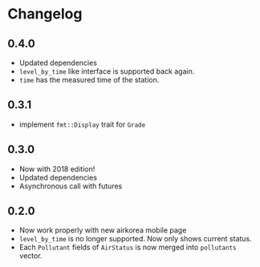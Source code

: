 # Changelog

## 0.4.0

- Updated dependencies
- `level_by_time` like interface is supported back again.
- `time` has the measured time of the station.

## 0.3.1

- implement `fmt::Display` trait for `Grade`

## 0.3.0

- Now with 2018 edition!
- Updated dependencies
- Asynchronous call with futures

## 0.2.0

- Now work properly with new airkorea mobile page
- `level_by_time` is no longer supported. Now only shows current status.
- Each `Pollutant` fields of `AirStatus` is now merged into `pollutants` vector.

